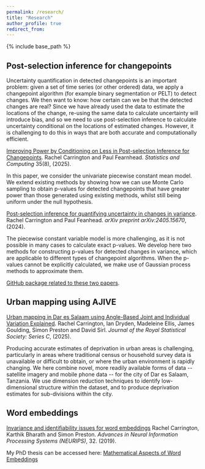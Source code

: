 ```yaml
---
permalink: /research/
title: "Research"
author_profile: true
redirect_from: 
---
```


{% include base_path %}

## Post-selection inference for changepoints

Uncertainty quantification in detected changepoints is an important problem: given a set of time series (or other ordered) data, we apply a changepoint algorithm (for example binary segmentation or PELT) to detect changes. We then want to know: how certain can we be that the detected changes are real? Since we have already used the data to estimate the locations of the change, re-using the same data to calculate uncertainty will introduce bias, and so we need to use post-selection inference to calculate uncertainty conditional on the locations of estimated changes. However, it is challenging to do this in ways that are both accurate and computationally efficient.

[Improving Power by Conditioning on Less in Post-selection Inference for Changepoints](https://link.springer.com/article/10.1007/s11222-024-10542-1).
Rachel Carrington and Paul Fearnhead. _Statistics and Computing_ 35(8), (2025).

In this paper, we consider the univariate piecewise constant mean model. We extend existing methods by showing how we can use Monte Carlo sampling to obtain p-values for detected changepoints that have greater power than those generated using existing methods, whilst still being uniform under the null hypothesis.

[Post-selection inference for quantifying uncertainty in changes in variance](https://arxiv.org/pdf/2405.15670). Rachel Carrington and Paul Feanhead. _arXiv preprint arXiv:2405.15670_, (2024).

The piecewise constant variable model is more challenging, as it is not possible in many cases to calculate exact p-values. We develop here two methods for constructing p-values for detected changes in variance, which are applicable to different types of changepoint algorithms. When the p-values cannot be explicitly calculated, we make use of Gaussian process methods to approximate them.

[GitHub package related to these two papers](https://github.com/rachelcarrington/changepointsPSI).

## Urban mapping using AJIVE

[Urban mapping in Dar es Salaam using Angle-Based Joint and Individual Variation Explained](https://academic.oup.com/jrsssc/advance-article/doi/10.1093/jrsssc/qlaf043/8236692). Rachel Carrington, Ian Dryden, Madeleine Ellis, James Goulding, Simon Preston and David Sirl. _Journal of the Royal Statistical Society: Series C_, (2025).

Producing accurate estimates of deprivation in urban areas is challenging, particularly in areas where traditional census or household survey data is unavailable or difficult to obtain, or where the urban environment is rapidly changing. We here combine novel, more readily available forms of data -- satellite imagery and mobile phone data -- for the city of Dar es Salaam, Tanzania. We use dimension reduction techniques to identify low-dimensional structure within the dataset, and to produce deprivation estimates for sub-divisions within the city.

## Word embeddings

[Invariance and identifiability issues for word embeddings](https://proceedings.neurips.cc/paper/2019/file/44885837c518b06e3f98b41ab8cedc0f-Paper.pdf) 
Rachel Carrington, Karthik Bharath and Simon Preston. _Advances in Neural Information Processing Systems (NEURIPS)_, 32. (2019).

My PhD thesis can be accessed here: [Mathematical Aspects of Word Embeddings](https://eprints.nottingham.ac.uk/65089/)
